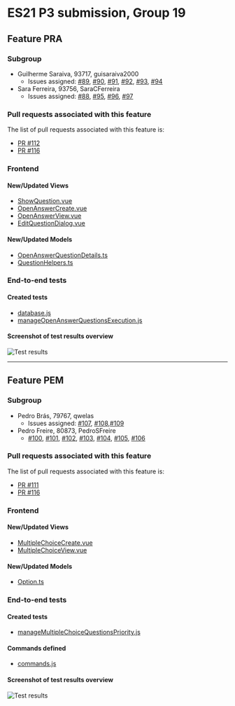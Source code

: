 # ES21 P3 submission, Group 19

## Feature PRA

### Subgroup

 - Guilherme Saraiva, 93717, guisaraiva2000
   + Issues assigned: [#89](https://github.com/tecnico-softeng/es21-g19/issues/89), [#90](https://github.com/tecnico-softeng/es21-g19/issues/90), [#91](https://github.com/tecnico-softeng/es21-g19/issues/91), [#92](https://github.com/tecnico-softeng/es21-g19/issues/92), [#93](https://github.com/tecnico-softeng/es21-g19/issues/93), [#94](https://github.com/tecnico-softeng/es21-g19/issues/94)
 - Sara Ferreira, 93756, SaraCFerreira
   + Issues assigned: [#88](https://github.com/tecnico-softeng/es21-g19/issues/88), [#95](https://github.com/tecnico-softeng/es21-g19/issues/95), [#96](https://github.com/tecnico-softeng/es21-g19/issues/96), [#97](https://github.com/tecnico-softeng/es21-g19/issues/97)

### Pull requests associated with this feature

The list of pull requests associated with this feature is:


 - [PR #112](https://github.com/tecnico-softeng/es21-g19/pull/112)
 - [PR #116](https://github.com/tecnico-softeng/es21-g19/pull/116)



### Frontend

#### New/Updated Views

 - [ShowQuestion.vue](https://github.com/tecnico-softeng/es21-g19/blob/pra/frontend/src/views/teacher/questions/ShowQuestion.vue)
 - [OpenAnswerCreate.vue](https://github.com/tecnico-softeng/es21-g19/blob/pra/frontend/src/components/open-answer/OpenAnswerCreate.vue)
 - [OpenAnswerView.vue](https://github.com/tecnico-softeng/es21-g19/blob/pra/frontend/src/components/open-answer/OpenAnswerView.vue)
 - [EditQuestionDialog.vue](https://github.com/tecnico-softeng/es21-g19/blob/pra/frontend/src/views/teacher/questions/EditQuestionDialog.vue)


#### New/Updated Models

 - [OpenAnswerQuestionDetails.ts](https://github.com/tecnico-softeng/es21-g19/blob/pra/frontend/src/models/management/questions/OpenAnswerQuestionDetails.ts)
 - [QuestionHelpers.ts](https://github.com/tecnico-softeng/es21-g19/blob/pra/frontend/src/services/QuestionHelpers.ts)


### End-to-end tests

#### Created tests

 - [database.js](https://github.com/tecnico-softeng/es21-g19/blob/pra/frontend/tests/e2e/support/database.js)
 - [manageOpenAnswerQuestionsExecution.js](https://github.com/tecnico-softeng/es21-g19/blob/pra/frontend/tests/e2e/specs/teacher/manageOpenAnswerQuestionsExecution.js)


#### Screenshot of test results overview

![Test results](https://cdn.discordapp.com/attachments/817081421336150050/835531036800057374/unknown.png)


---

## Feature PEM

### Subgroup

- Pedro Brás, 79767, qwelas
   + Issues assigned: [#107](https://github.com/tecnico-softeng/es21-g19/issues/107), [#108](https://github.com/tecnico-softeng/es21-g19/issues/108),[#109](https://github.com/tecnico-softeng/es21-g19/issues/109)
- Pedro Freire, 80873, PedroSFreire
   + [#100](https://github.com/tecnico-softeng/es21-g19/issues/100), [#101](https://github.com/tecnico-softeng/es21-g19/issues/101), [#102](https://github.com/tecnico-softeng/es21-g19/issues/102), [#103](https://github.com/tecnico-softeng/es21-g19/issues/103), [#104](https://github.com/tecnico-softeng/es21-g19/issues/104), [#105](https://github.com/tecnico-softeng/es21-g19/issues/105), [#106](https://github.com/tecnico-softeng/es21-g19/issues/106)

### Pull requests associated with this feature

The list of pull requests associated with this feature is:

- [PR #111](https://github.com/tecnico-softeng/es21-g19/pull/111)
- [PR #116](https://github.com/tecnico-softeng/es21-g19/pull/116)



### Frontend

#### New/Updated Views

- [MultipleChoiceCreate.vue](https://github.com/tecnico-softeng/es21-g19/blob/pem/frontend/src/components/multiple-choice/MultipleChoiceCreate.vue)
- [MultipleChoiceView.vue](https://github.com/tecnico-softeng/es21-g19/blob/pem/frontend/src/components/multiple-choice/MultipleChoiceView.vue)


#### New/Updated Models

- [Option.ts](https://github.com/tecnico-softeng/es21-g19/blob/pem/frontend/src/models/management/Option.ts)


### End-to-end tests

#### Created tests

- [manageMultipleChoiceQuestionsPriority.js](https://github.com/tecnico-softeng/es21-g19/blob/pem/frontend/tests/e2e/specs/teacher/manageMultipleChoiceQuestionsPriority.js)


#### Commands defined

- [commands.js](https://github.com/socialsoftware/quizzes-tutor/blob/master/frontend/tests/e2e/support/commands.js)

#### Screenshot of test results overview

![Test results](https://cdn.discordapp.com/attachments/817081421336150050/835922022986678322/unknown.png)